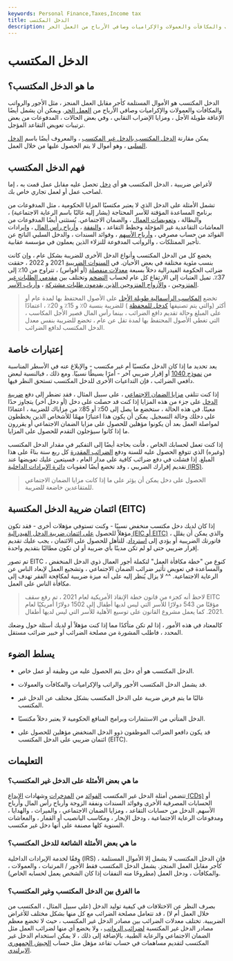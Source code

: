 ```yaml
---
keywords: Personal Finance,Taxes,Income tax
title: الدخل المكتسب
description: يشمل الدخل المكتسب الأجور والرواتب والمكافآت والعمولات والإكراميات وصافي الأرباح من العمل الحر.
---
```


# الدخل المكتسب
## ما هو الدخل المكتسب؟

الدخل المكتسب هو الأموال المستلمة كأجر مقابل العمل المنجز ، مثل الأجور والرواتب والمكافآت والعمولات والإكراميات وصافي الأرباح من [العمل الحر](/self-employed). ويمكن أن يشمل أيضًا الإعاقة طويلة الأجل ، ومزايا الإضراب النقابي ، وفي بعض الحالات ، المدفوعات من بعض ترتيبات تعويض التقاعد المؤجل.

يمكن مقارنة [الدخل المكتسب بالدخل غير المكتسب](/unearnedincome) ، والمعروف أيضًا باسم [الدخل السلبي](/passiveincome) ، وهو أموال لا يتم الحصول عليها من خلال العمل.

## فهم الدخل المكتسب

لأغراض ضريبية ، الدخل المكتسب هو أي [دخل](/income) تحصل عليه مقابل عمل قمت به ، إما لصاحب عمل أو لعمل تجاري خاص بك.

تشمل الأمثلة على الدخل الذي لا يعتبر مكتسبًا المزايا الحكومية ، مثل المدفوعات من برنامج المساعدة المؤقتة للأسر المحتاجة (يشار إليه غالبًا باسم الرعاية الاجتماعية) ، والبطالة ، [وتعويضات العمال](/workers-compensation) ، والضمان الاجتماعي. يُستثنى أيضًا المدفوعات من المعاشات التقاعدية غير المؤجلة وخطط التقاعد ، [والنفقة](/alimony) ، [وأرباح رأس المال](/capitalgain) ، وإيرادات الفوائد من حساب مصرفي ، [وأرباح الأسهم](/dividend) ، وفوائد السندات ، والدخل السلبي الناتج عن تأجير الممتلكات ، والرواتب المدفوعة للنزلاء الذين يعملون في مؤسسة عقابية.

يخضع كل من الدخل المكتسب وأنواع الدخل الأخرى للضريبة بشكل عام ، وإن كانت بنسب مئوية مختلفة في بعض الأحيان. في [السنوات الضريبية](/taxyear) 2021 و 2022 ، حققت ضرائب الحكومة الفيدرالية دخلاً بسبعة [معدلات منفصلة](/taxrate) (أو أقواس) ، تتراوح من 10٪ إلى 37٪. تميل العتبات إلى الارتفاع كل عام لحساب [التضخم](/inflation) وتختلف بين [مقدمي الطلبات غير المتزوجين](/single) ، [والأزواج المتزوجين الذين يقدمون طلبات مشتركة](/mfj) ، [وأرباب الأسر](/head_of_household).

> تخضع [المكاسب الرأسمالية طويلة الأجل](/long-term_capital_gain_loss) على الأصول المحتفظ بها لمدة عام أو أكثر (والتي يتم تصنيفها [كدخل للمحفظة](/portfolioincome) ) للضريبة بنسبة 0٪ و 15٪ و 20٪ ، اعتمادًا على المبلغ وحالة تقديم دافع الضرائب ، بينما رأس المال قصير الأجل المكاسب ، التي تغطي الأصول المحتفظ بها لمدة تقل عن عام ، تخضع للضريبة بنفس معدل الدخل المكتسب لدافع الضرائب.

>

## إعتبارات خاصة

يعد تحديد ما إذا كان الدخل مكتسبًا أم غير مكتسب - والإبلاغ عنه في الأسطر المناسبة من [نموذج 1040](/1040) أو إقرار ضريبي آخر - أمرًا بسيطًا نسبيًا. ومع ذلك ، فبالنسبة لبعض دافعي الضرائب ، فإن التداعيات الأخرى للدخل المكتسب تستحق النظر فيها.

إذا كنت تتلقى [مزايا الضمان الاجتماعي](/social-security-benefits) ، على سبيل المثال ، فقد تضطر إلى دفع [ضريبة الدخل](/incometax) على جزء من هذه المزايا إذا كنت قد حصلت على دخل (أو دخل آخر) يتجاوز حدًا معينًا. في هذه الحالة ، ستخضع ما يصل إلى 50٪ أو 85٪ من مزاياك للضريبة ، اعتمادًا على دخلك وحالة التسجيل. يمكن أن يكون هذا اعتبارًا مهمًا للأشخاص الذين يخططون لمواصلة العمل بعد أن يكونوا مؤهلين للحصول على مزايا الضمان الاجتماعي أو يقررون ما إذا كانوا سيؤجلون التقدم للحصول على المزايا.

إذا كنت تعمل لحسابك الخاص ، فأنت بحاجة أيضًا إلى التفكير في مقدار الدخل المكتسب (وغيره) الذي تتوقع الحصول عليه للسنة ودفع [الضرائب المقدرة](/estimated-tax) كل ربع سنة بناءً على هذا المبلغ. إذا فشلت في دفع ضرائب كافية على مدار العام ، فسيتعين عليك تعويضها عند تقديم إقرارك الضريبي ، وقد تخضع أيضًا لعقوبات [دائرة الإيرادات الداخلية (IRS)](/irs).

> الحصول على دخل يمكن أن يؤثر على ما إذا كانت مزايا الضمان الاجتماعي للمتقاعدين خاضعة للضريبة.

>

## ائتمان ضريبة الدخل المكتسبة (EITC)

إذا كان لديك دخل مكتسب منخفض نسبيًا - وكنت تستوفي مؤهلات أخرى - فقد تكون مؤهلاً للحصول [على ائتمان ضريبة الدخل الفيدرالية (EIC أو EITC)](/earnedincomecredit) ، والذي يمكن أن يقلل فاتورتك الضريبية أو يؤدي إلى [استرداد](/tax-refund). للتأهل للحصول على الائتمان ، يجب عليك تقديم إقرار ضريبي حتى لو لم تكن مدينًا بأي ضريبة أو لن تكون مطالبًا بتقديم واحدة.

تم تصور EITC كنوع من "خطة مكافأة العمل" لتكملة أجور العمال ذوي الدخل المنخفض ، والمساعدة في تعويض تأثير ضرائب الضمان الاجتماعي ، وتشجيع العمل لإبعاد الناس عن الرعاية الاجتماعية. ^^ لا يزال يُنظر إليه على أنه ميزة ضريبية لمكافحة الفقر تهدف إلى مكافأة الناس على العمل.

> لاحظ أنه كجزء من قانون خطة الإنقاذ الأمريكية لعام 2021 ، تم رفع سقف EITC مؤقتًا من 543 دولارًا للأسر التي ليس لديها أطفال إلى 1502 دولارًا أمريكيًا لعام 2021. كما يعمل مشروع القانون على توسيع الأهلية للأسر التي ليس لديها أطفال.

>

كالمعتاد في هذه الأمور ، إذا لم تكن متأكدًا مما إذا كنت مؤهلاً أو لديك أسئلة حول وضعك المحدد ، فاطلب المشورة من مصلحة الضرائب أو خبير ضرائب مستقل.

## يسلط الضوء

- الدخل المكتسب هو أي دخل يتم الحصول عليه من وظيفة أو عمل خاص.

- قد يشمل الدخل المكتسب الأجور والراتب والإكراميات والمكافآت والعمولات.

- غالبًا ما يتم فرض ضريبة على الدخل المكتسب بشكل مختلف عن الدخل غير المكتسب.

- الدخل المتأتي من الاستثمارات وبرامج المنافع الحكومية لا يعتبر دخلاً مكتسبًا.

- قد يكون دافعو الضرائب الموظفون ذوو الدخل المنخفض مؤهلين للحصول على ائتمان ضريبي على الدخل المكتسب (EITC).

## التعليمات

### ما هي بعض الأمثلة على الدخل غير المكتسب؟

تتضمن أمثلة الدخل غير المكتسب [الفوائد](/interest) من [المدخرات](/savings) وشهادات [الإيداع (CDs)](/certificateofdeposit) أو الحسابات المصرفية الأخرى وفوائد السندات ونفقة الزوجة وأرباح رأس المال وأرباح الأسهم. الدخل من حسابات التقاعد ، ومزايا الضمان الاجتماعي ، والميراث ، والهدايا ، ومدفوعات الرعاية الاجتماعية ، ودخل الإيجار ، ومكاسب اليانصيب أو القمار ، والمعاشات السنوية كلها مصنفة على أنها دخل غير مكتسب.

### ما هي بعض الأمثلة الشائعة للدخل المكتسب؟

وفقًا لخدمة الإيرادات الداخلية (IRS) ، فإن الدخل المكتسب لا يشمل إلا الأموال المستلمة كأجر مقابل العمل المنجز. يشمل الدخل المكتسب فقط الأجور / المرتبات ، والعمولات ، والمكافآت ، ودخل العمل (مطروحًا منه النفقات إذا كان الشخص يعمل لحسابه الخاص).

### ما الفرق بين الدخل المكتسب وغير المكتسب؟

بصرف النظر عن الاختلافات في كيفية توليد الدخل (على سبيل المثال ، المكتسب من خلال العمل أم لا) ، قد تتعامل مصلحة الضرائب مع كل منها بشكل مختلف للأغراض الضريبية. تختلف معدلات الضرائب بين مصادر الدخل غير المكتسب ، حيث لا تخضع معظم مصادر الدخل غير المكتسبة [لضرائب الرواتب](/payrolltax) ، ولا يخضع أي منها لضرائب العمل مثل الضمان الاجتماعي والرعاية الطبية. بالإضافة إلى ذلك ، لا يمكن استخدام الدخل غير المكتسب لتقديم مساهمات في حساب تقاعد مؤهل مثل حساب [الجيش الجمهوري الايرلندي](/ira).

